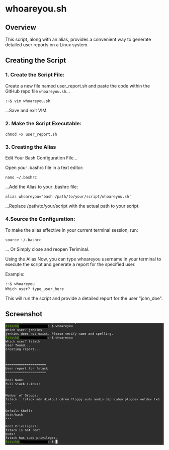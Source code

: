 # whoareyou.sh

## Overview
This script, along with an alias, provides a convenient way to generate detailed user reports on a Linux system.

## Creating the Script
### 1. Create the Script File:
Create a new file named user_report.sh and paste the code within the GitHub repo file `whoareyou.sh`...
```
:~$ vim whoareyou.sh
```
...Save and exit VIM.

### 2. Make the Script Executable:
```
chmod +x user_report.sh
```

### 3. Creating the Alias
Edit Your Bash Configuration File...

Open your .bashrc file in a text editor:
```
nano ~/.bashrc
```
...Add the Alias to your .bashrc file:
```
alias whoareyou="bash /path/to/your/script/whoareyou.sh'
```
...Replace /path/to/your/script with the actual path to your script.

### 4.Source the Configuration:
To make the alias effective in your current terminal session, run:
```
source ~/.bashrc
```
... Or Simply close and reopen Teriminal.

Using the Alias
Now, you can type whoareyou username in your terminal to execute the script and generate a report for the specified user.

Example:

```
:~$ whoareyou
Which user? type_user_here
```

This will run the script and provide a detailed report for the user "john_doe".

## Screenshot
![Screenshot of the running the command whoareyou and the report.](https://github.com/tim-andes/whoareyou.sh/blob/main/whoareyou-e.png)
